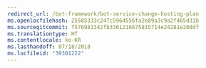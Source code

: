 ```yaml
---
redirect_url: /bot-framework/bot-service-change-hosting-plan
ms.openlocfilehash: 25585333c247c5964556fa2e89a3c9a2f465d31b
ms.sourcegitcommit: f576981342fb3361216675815714e24281e20ddf
ms.translationtype: HT
ms.contentlocale: ko-KR
ms.lasthandoff: 07/18/2018
ms.locfileid: "39301222"
---
```

